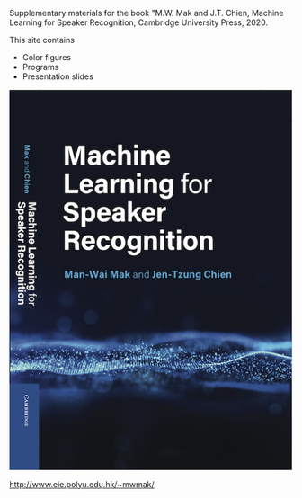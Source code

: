Supplementary materials for the book "M.W. Mak and J.T. Chien, Machine Learning for Speaker Recognition, Cambridge University Press, 2020.

This site contains
- Color figures
- Programs
- Presentation slides

![alt text](https://github.com/enmwmak/ML-for-Spkrec/blob/master/Figures/spkver-book-cover.png?raw=true)

http://www.eie.polyu.edu.hk/~mwmak/
